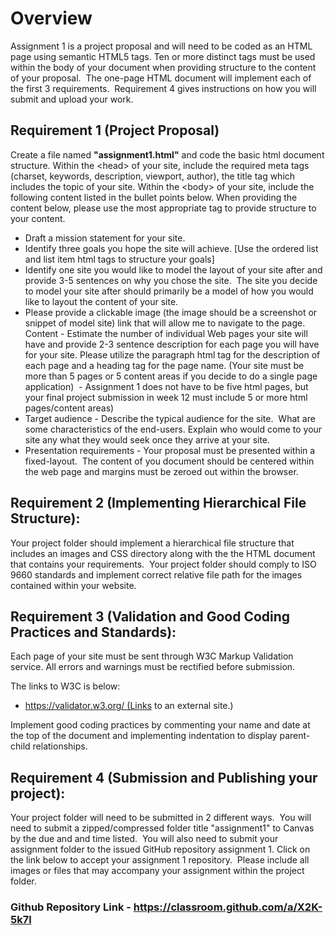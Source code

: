 # Overview

Assignment 1 is a project proposal and will need to be coded as an HTML page using semantic HTML5 tags. Ten or more distinct tags must be used within the body of your document when providing structure to the content of your proposal.  The one-page HTML document will implement each of the first 3 requirements.  Requirement 4 gives instructions on how you will submit and upload your work.


## Requirement 1 (Project Proposal)

Create a file named **"assignment1.html"** and code the basic html document structure.  Within the \<head\> of your site, include the required meta tags (charset, keywords, description, viewport, author), the title tag which includes the topic of your site. Within the \<body\> of your site, include the following content listed in the bullet points below.  When providing the content below, please use the most appropriate tag to provide structure to your content.


* Draft a mission statement for your site.
* Identify three goals you hope the site will achieve. [Use the ordered list and list item html tags to structure your goals]
* Identify one site you would like to model the layout of your site after and provide 3-5 sentences on why you chose the site.  The site you decide to model your site after should primarily be a model of how you would like to layout the content of your site.   
* Please provide a clickable image (the image should be a screenshot or snippet of model site) link that will allow me to navigate to the page.
Content - Estimate the number of individual Web pages your site will have and provide 2-3 sentence description for each page you will have for your site. Please utilize the paragraph html tag for the description of each page and a heading tag for the page name. (Your site must be more than 5 pages or 5 content areas if you decide to do a single page application)  - Assignment 1 does not have to be five html pages, but your final project submission in week 12 must include 5 or more html pages/content areas)
* Target audience - Describe the typical audience for the site.  What are some characteristics of the end-users. Explain who would come to your site any what they would seek once they arrive at your site.
* Presentation requirements - Your proposal must be presented within a fixed-layout.  The content of you document should be centered within the web page and margins must be zeroed out within the browser.


## Requirement 2 (Implementing Hierarchical File Structure):

Your project folder should implement a hierarchical file structure that includes an images and CSS directory along with the the HTML document that contains your requirements.  Your project folder should comply to ISO 9660 standards and implement correct relative file path for the images contained within your website.

## Requirement 3 (Validation and Good Coding Practices and Standards):  
Each page of your site must be sent through W3C Markup Validation service. All errors and warnings must be rectified before submission.  

The links to W3C is below:

* https://validator.w3.org/ (Links to an external site.)

Implement good coding practices by commenting your name and date at the top of the document and implementing indentation to display parent-child relationships.

## Requirement 4 (Submission and Publishing your project):
Your project folder will need to be submitted in 2 different ways.  You will need to submit a zipped/compressed folder title "assignment1" to Canvas by the due and and time listed.  You will also need to submit your assignment folder to the issued GitHub repository assignment 1.  Click on the link below to accept your assignment 1 repository.  Please include all images or files that may accompany your assignment within the project folder.

### Github Repository Link - https://classroom.github.com/a/X2K-5k7l
